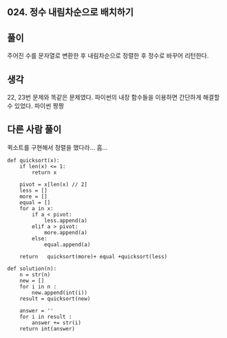 ## 024. 정수 내림차순으로 배치하기

## 풀이

주어진 수를 문자열로 변환한 후 내림차순으로 정렬한 후 정수로 바꾸어 리턴한다.

## 생각

22, 23번 문제와 똑같은 문제였다.
파이썬의 내장 함수들을 이용하면 간단하게 해결할 수 있었다.
파이썬 짱짱

## 다른 사람 풀이

퀵소트를 구현해서 정렬을 했다라... 흠...

```
def quicksort(x):
    if len(x) <= 1:
        return x

    pivot = x[len(x) // 2]
    less = []
    more = []
    equal = []
    for a in x:
        if a < pivot:
            less.append(a)
        elif a > pivot:
            more.append(a)
        else:
            equal.append(a)

    return   quicksort(more)+ equal +quicksort(less)

def solution(n):
    n = str(n)
    new = []
    for i in n :
        new.append(int(i))
    result = quicksort(new)

    answer = ''
    for i in result :
        answer += str(i)
    return int(answer)
```
